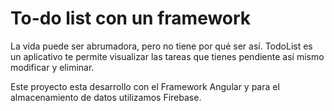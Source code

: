 # To-do list con un framework
La vida puede ser abrumadora, pero no tiene por qué ser así. TodoList es un aplicativo  te permite visualizar las tareas que tienes pendiente así mismo modificar y eliminar. 

Este proyecto esta desarrollo con el Framework Angular y para el almacenamiento de datos utilizamos Firebase.







